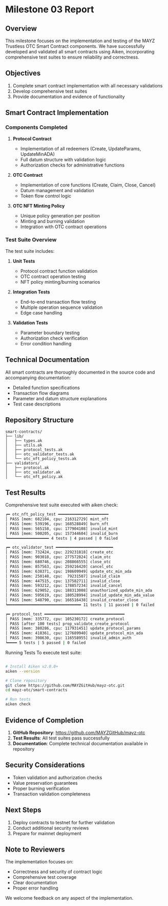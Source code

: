 # Milestone 03 Report

## Overview

This milestone focuses on the implementation and testing of the MAYZ Trustless OTC Smart Contract components. We have successfully developed and validated all smart contracts using Aiken, incorporating comprehensive test suites to ensure reliability and correctness.

## Objectives

1. Complete smart contract implementation with all necessary validations
2. Develop comprehensive test suites
3. Provide documentation and evidence of functionality

## Smart Contract Implementation

### Components Completed

1. **Protocol Contract**
   - Implementation of all redeemers (Create, UpdateParams, UpdateMinADA)
   - Full datum structure with validation logic
   - Authorization checks for administrative functions

2. **OTC Contract**
   - Implementation of core functions (Create, Claim, Close, Cancel)
   - Datum management and validation
   - Token flow control logic

3. **OTC NFT Minting Policy**
   - Unique policy generation per position
   - Minting and burning validation
   - Integration with OTC contract operations

### Test Suite Overview

The test suite includes:

1. **Unit Tests**
   - Protocol contract function validation
   - OTC contract operation testing
   - NFT policy minting/burning scenarios

2. **Integration Tests**
   - End-to-end transaction flow testing
   - Multiple operation sequence validation
   - Edge case handling

3. **Validation Tests**
   - Parameter boundary testing
   - Authorization check verification
   - Error condition handling

## Technical Documentation

All smart contracts are thoroughly documented in the source code and accompanying documentation:

- Detailed function specifications
- Transaction flow diagrams
- Parameter and datum structure explanations
- Test case descriptions

## Repository Structure

```
smart-contracts/
├── lib/
│   ├── types.ak
│   ├── utils.ak
│   ├── protocol_tests.ak
│   ├── otc_validator_tests.ak
│   └── otc_nft_policy_tests.ak
├── validators/
│   ├── protocol.ak
│   ├── otc_validator.ak
│   └── otc_nft_policy.ak
```

## Test Results

Comprehensive test suite executed with aiken check:

```bash
┍━ otc_nft_policy_test ━━━━━━━━━━━━━━━━━━━━━━
│ PASS [mem: 682104, cpu: 216312729] mint_nft
│ PASS [mem: 539196, cpu: 168528849] burn_nft
│ PASS [mem: 565158, cpu: 177904108] invalid_mint
│ PASS [mem: 500205, cpu: 157344604] invalid_burn
┕━━━━━━━━━━━━━━━━━━ 4 tests | 4 passed | 0 failed

┍━ otc_validator_test ━━━━━━━━━━━━━━━━━━━━━━━━━
│ PASS [mem: 732424, cpu: 229231818] create_otc
│ PASS [mem: 903018, cpu: 277572824] claim_otc
│ PASS [mem: 680746, cpu: 208866555] close_otc
│ PASS [mem: 857563, cpu: 259216420] cancel_otc
│ PASS [mem: 638371, cpu: 198609949] update_otc_min_ada
│ PASS [mem: 250148, cpu:  79231507] invalid_claim
│ PASS [mem: 447515, cpu: 137582711] invalid_close
│ PASS [mem: 593212, cpu: 178857234] invalid_cancel
│ PASS [mem: 629052, cpu: 188313008] unauthorized_update_min_ada
│ PASS [mem: 595619, cpu: 180528994] invalid_update_min_ada_value
│ PASS [mem: 548790, cpu: 166516438] invalid_creator_close
┕━━━━━━━━━━━━━━━━━━━━━━━━━━━━━━━━ 11 tests | 11 passed | 0 failed

┍━ protocol_test ━━━━━━━━━━━━━━━━━━━━━━━━━━━━━━━━━━━
│ PASS [mem: 335772, cpu: 105230172] create_protocol
│ PASS [after 100 tests] prop_validate_create_protocol
│ PASS [mem: 380286, cpu: 117931451] update_protocol_params
│ PASS [mem: 418361, cpu: 127689940] update_protocol_min_ada
│ PASS [mem: 398630, cpu: 116558955] invalid_admin_auth
┕━━━━ 5 tests | 5 passed | 0 failed
```

Running Tests
To execute test suite:

```bash

# Install Aiken v2.0.0+
aiken --version

# Clone repository 
git clone https://github.com/MAYZGitHub/mayz-otc.git
cd mayz-otc/smart-contracts

# Run tests
aiken check
```

## Evidence of Completion

1. **GitHub Repository**: https://github.com/MAYZGitHub/mayz-otc
2. **Test Results**: All test suites pass successfully
3. **Documentation**: Complete technical documentation available in repository

## Security Considerations

- Token validation and authorization checks
- Value preservation guarantees
- Proper burning verification
- Transaction validation completeness

## Next Steps

1. Deploy contracts to testnet for further validation
2. Conduct additional security reviews
3. Prepare for mainnet deployment

## Note to Reviewers

The implementation focuses on:
- Correctness and security of contract logic
- Comprehensive test coverage
- Clear documentation
- Proper error handling

We welcome feedback on any aspect of the implementation.
